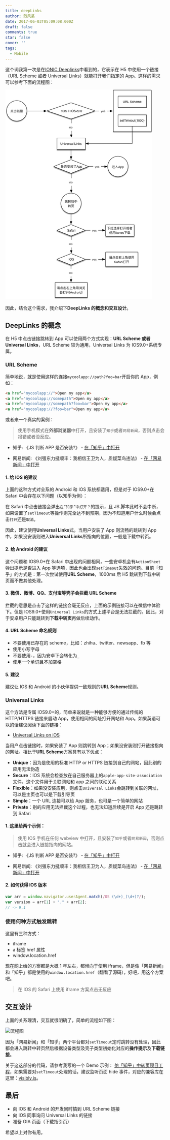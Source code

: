 ```yaml
---
title: deepLinks
author: 烈风裘
date: 2017-06-03T05:09:08.000Z
draft: false
comments: true
star: false
cover: ''
tags:
  - Mobile
---
```


这个词我第一次是在[IONIC Deeplinks](http://ionicframework.com/docs/native/deeplinks/)中看到的，它表示在 H5 中使用一个链接（URL Scheme 或者 Universal Links）就能打开我们指定的 App。这样的需求可以参考下面的流程图：

![交互说明](deeplinks.png)

因此，结合这个需求，我介绍下**DeepLinks 的概念和交互设计**。

## DeepLinks 的概念

在 H5 中点击链接跳转到 App 可以使用两个方式实现：**URL Scheme 或者 Universal Links**，URL Scheme 较为通用，Universal Links 为 IOS9.0+系统专属。

### URL Scheme

简单地说，就是使用这样的连接`mycoolapp://path?foo=bar`开启你的 App，例如：

```html
<a href="mycoolapp://">Open my app</a>
<a href="mycoolapp://somepath">Open my app</a>
<a href="mycoolapp://somepath?foo=bar">Open my app</a>
<a href="mycoolapp://?foo=bar">Open my app</a>
```

或者来一个真实的案例：

> 使用手机模式在**外部浏览器**中打开，且安装了`知乎`或者`网易新闻`，否则点击会报错或者没反应。

* 知乎: 《JS 判断 APP 是否安装?》 - [在「知乎」中打开](zhihu://questions/34831949?utm_campaign=ge19&utm_content=m_banner)

* 网易新闻: 《刘强东力挺顺丰：我相信王卫为人，质疑菜鸟违法》 - [在「网易新闻」中打开](newsapp://doc/CLU0M6DS00097U7R?s=sps_ulink&ss=sps_article)

#### 1. 给 IOS 的建议

上面的这种方式对全系的 Android 和 IOS 系统都适用，但是对于 IOS9.0+在 Safari 中会存在以下问题（以知乎为例）：

在 Safari 中点击链接会弹出`在“知乎”中打开？`的提示，且 JS 脚本此时不会中断，如果设置了`setTimeout`等操作则完全达不到预期，因为不知道用户什么时候会点击`打开`还是`取消`。

因此，建议使用**Universal Links**式。当用户安装了 App 则流畅的跳转到 App 中，如果没安装则进入**Universal Links**所指向的位置，一般是下载中转页。

#### 2. 给 Android 的建议

这个问题和 IOS9.0+在 Safari 中出现的问题相同，一些安卓机会有`ActionSheet`弹出提示是否进入 App 等选项，因此也会出现`setTimeout`失效的问题。目前「知乎」的方式是：第一次尝试使用**URL Scheme**，1000ms 后 H5 跳转到下载中转页而不做其他处理。

#### 3. 微信、微博、QQ、支付宝等壳子会拦截 URL Scheme

拦截的意思是点击了这样的链接会毫无反应，上面的示例链接可以在微信中体验下。但是 IOS9.0+使用`Universal Links`的方式上述平台是无法拦截的。因此，对于安卓用户只能跳转到**下载中转页**再做后续动作。

#### 4. URL Scheme 命名规则

* 不要使用已存在的 scheme，比如：zhihu、twitter、newsapp、fb 等
* 使用小写字母
* 不要使用`-`，因为安卓下会转化为`_`
* 使用一个单词且不加空格

#### 5. 建议

建议让 IOS 和 Android 的小伙伴提供一致规则的**URL Scheme**规则。

### Universal Links

这个方法是专属 IOS9.0+的，简单来说就是一种能够方便的通过传统的 HTTP/HTTPS 链接来启动 App，使用相同的网址打开网站和 App。如果英语可以的话建议阅读下面的链接：

* [Universal Links on iOS](https://developer.apple.com/library/content/documentation/General/Conceptual/AppSearch/UniversalLinks.html)

当用户点击链接时，如果安装了 App 则跳转到 App；如果没安装则打开链接指向的网址。相比于**URL Scheme**方案具有以下优点：

* **Unique**：因为是使用的标准 HTTP or HTTPS 链接到自己的网站，因此别的应用无法伪造
* **Secure**：IOS 系统会检查放在自己服务器上的`apple-app-site-association`文件，这个文件用于关联网站和 app 之间的联动关系
* **Flexible**：如果没安装应用，则点击`Universal Links`会跳转到关联的网址，可以是主页也可以是下载引导页
* **Simple**：一个 URL 连接可以给 App 服务，也可是一个简单的网站
* **Private**：别的应用无法拦截这个过程，也无法知道后续是开启 App 还是跳转到 Safari

#### 1. 这里给两个示例：

> 使用 IOS 手机在任何 webview 中打开，且安装了`知乎`或者`网易新闻`，否则点击就会进入链接指向的网站。

* 知乎: 《JS 判断 APP 是否安装?》 - [在「知乎」中打开](https://oia.zhihu.com/questions/34831949?utm_campaign=ge19)

* 网易新闻: 《刘强东力挺顺丰：我相信王卫为人，质疑菜鸟违法》 - [在「网易新闻」中打开](http://m.163.com/newsapp/applinks.html?path=%2Fdoc%2FCLU0M6DS00097U7R&s=sps_ulink&ss=sps_article)

#### 2. 如何获得 IOS 版本

```javascript
var arr = window.navigator.userAgent.match(/OS (\d+)_(\d+)?/);
var version = arr[1] + "." + arr[2];
// -> 9.1
```

### 使用何种方式触发跳转

这里有三种方式：

* iframe
* a 标签 href 属性
* window.location.href

现在网上给的方案都是大概 1 年左右，都倾向于使用 iframe，但是像「网易新闻」和「知乎」都是使用的`window.location.href`（翻看了源码），好吧，用这个方案吧。

> 在 IOS 的 Safari 上使用 iframe 方案点击无反应

## 交互设计

上面的关系理清，交互就很明确了，简单的流程如下图：

![流程图](http://upload-images.jianshu.io/upload_images/2036128-0c71665a8bb5b50b.png?imageMogr2/auto-orient/strip%7CimageView2/2/w/1240)

因为「网易新闻」和「知乎」两个平台都对`setTimeout`定时跳转没有处理，因此都会进入跳转中转页然后根据设备类型及壳子类型初始化对应的**操作提示**及**下载链接**。

关于这这部分的代码，请参考我写的一个 Demo 示例： [仿「知乎」中转页项目工程](https://github.com/xiangsongtao/oia-page)，如果需要对`setTimeout`处理的话，建议监听页面 hide 事件，对应的兼容库在这里：[visibly.js](https://github.com/addyosmani/visibly.js)。

## 最后

* 向 IOS 和 Android 的开发同时搞到 URL Scheme 链接
* 向 IOS 同事询问 Universal Links 的链接
* 准备 OIA 页面（下载指引页）

希望以上对你有用。
